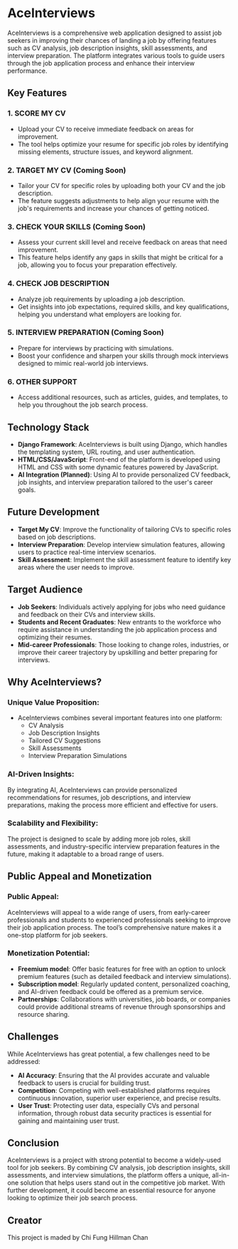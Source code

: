 # AceInterviews

AceInterviews is a comprehensive web application designed to assist job seekers in improving their chances of landing a job by offering features such as CV analysis, job description insights, skill assessments, and interview preparation. The platform integrates various tools to guide users through the job application process and enhance their interview performance.

## Key Features

### 1. **SCORE MY CV**
   - Upload your CV to receive immediate feedback on areas for improvement.
   - The tool helps optimize your resume for specific job roles by identifying missing elements, structure issues, and keyword alignment.

### 2. **TARGET MY CV (Coming Soon)**
   - Tailor your CV for specific roles by uploading both your CV and the job description.
   - The feature suggests adjustments to help align your resume with the job's requirements and increase your chances of getting noticed.

### 3. **CHECK YOUR SKILLS (Coming Soon)**
   - Assess your current skill level and receive feedback on areas that need improvement.
   - This feature helps identify any gaps in skills that might be critical for a job, allowing you to focus your preparation effectively.

### 4. **CHECK JOB DESCRIPTION**
   - Analyze job requirements by uploading a job description.
   - Get insights into job expectations, required skills, and key qualifications, helping you understand what employers are looking for.

### 5. **INTERVIEW PREPARATION (Coming Soon)**
   - Prepare for interviews by practicing with simulations.
   - Boost your confidence and sharpen your skills through mock interviews designed to mimic real-world job interviews.

### 6. **OTHER SUPPORT**
   - Access additional resources, such as articles, guides, and templates, to help you throughout the job search process.

## Technology Stack

- **Django Framework**: AceInterviews is built using Django, which handles the templating system, URL routing, and user authentication.
- **HTML/CSS/JavaScript**: Front-end of the platform is developed using HTML and CSS with some dynamic features powered by JavaScript.
- **AI Integration (Planned)**: Using AI to provide personalized CV feedback, job insights, and interview preparation tailored to the user's career goals.

## Future Development

- **Target My CV**: Improve the functionality of tailoring CVs to specific roles based on job descriptions.
- **Interview Preparation**: Develop interview simulation features, allowing users to practice real-time interview scenarios.
- **Skill Assessment**: Implement the skill assessment feature to identify key areas where the user needs to improve.

## Target Audience

- **Job Seekers**: Individuals actively applying for jobs who need guidance and feedback on their CVs and interview skills.
- **Students and Recent Graduates**: New entrants to the workforce who require assistance in understanding the job application process and optimizing their resumes.
- **Mid-career Professionals**: Those looking to change roles, industries, or improve their career trajectory by upskilling and better preparing for interviews.

## Why AceInterviews?

### Unique Value Proposition:
- AceInterviews combines several important features into one platform:
   - CV Analysis
   - Job Description Insights
   - Tailored CV Suggestions
   - Skill Assessments
   - Interview Preparation Simulations

### AI-Driven Insights:
By integrating AI, AceInterviews can provide personalized recommendations for resumes, job descriptions, and interview preparations, making the process more efficient and effective for users.

### Scalability and Flexibility:
The project is designed to scale by adding more job roles, skill assessments, and industry-specific interview preparation features in the future, making it adaptable to a broad range of users.

## Public Appeal and Monetization

### Public Appeal:
AceInterviews will appeal to a wide range of users, from early-career professionals and students to experienced professionals seeking to improve their job application process. The tool’s comprehensive nature makes it a one-stop platform for job seekers.

### Monetization Potential:
- **Freemium model**: Offer basic features for free with an option to unlock premium features (such as detailed feedback and interview simulations).
- **Subscription model**: Regularly updated content, personalized coaching, and AI-driven feedback could be offered as a premium service.
- **Partnerships**: Collaborations with universities, job boards, or companies could provide additional streams of revenue through sponsorships and resource sharing.

## Challenges

While AceInterviews has great potential, a few challenges need to be addressed:
- **AI Accuracy**: Ensuring that the AI provides accurate and valuable feedback to users is crucial for building trust.
- **Competition**: Competing with well-established platforms requires continuous innovation, superior user experience, and precise results.
- **User Trust**: Protecting user data, especially CVs and personal information, through robust data security practices is essential for gaining and maintaining user trust.

## Conclusion

AceInterviews is a project with strong potential to become a widely-used tool for job seekers. By combining CV analysis, job description insights, skill assessments, and interview simulations, the platform offers a unique, all-in-one solution that helps users stand out in the competitive job market. With further development, it could become an essential resource for anyone looking to optimize their job search process.

## Creator

This project is maded by Chi Fung Hillman Chan

